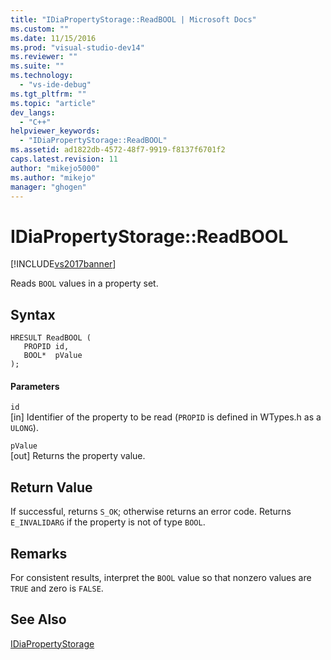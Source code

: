 ```yaml
---
title: "IDiaPropertyStorage::ReadBOOL | Microsoft Docs"
ms.custom: ""
ms.date: 11/15/2016
ms.prod: "visual-studio-dev14"
ms.reviewer: ""
ms.suite: ""
ms.technology: 
  - "vs-ide-debug"
ms.tgt_pltfrm: ""
ms.topic: "article"
dev_langs: 
  - "C++"
helpviewer_keywords: 
  - "IDiaPropertyStorage::ReadBOOL"
ms.assetid: ad1822db-4572-48f7-9919-f8137f6701f2
caps.latest.revision: 11
author: "mikejo5000"
ms.author: "mikejo"
manager: "ghogen"
---
```

# IDiaPropertyStorage::ReadBOOL
[!INCLUDE[vs2017banner](../../includes/vs2017banner.md)]

Reads `BOOL` values in a property set.  
  
## Syntax  
  
```cpp#  
HRESULT ReadBOOL (   
   PROPID id,  
   BOOL*  pValue  
);  
```  
  
#### Parameters  
 `id`  
 [in] Identifier of the property to be read (`PROPID` is defined in WTypes.h as a `ULONG`).  
  
 `pValue`  
 [out] Returns the property value.  
  
## Return Value  
 If successful, returns `S_OK`; otherwise returns an error code. Returns `E_INVALIDARG` if the property is not of type `BOOL`.  
  
## Remarks  
 For consistent results, interpret the `BOOL` value so that nonzero values are `TRUE` and zero is `FALSE`.  
  
## See Also  
 [IDiaPropertyStorage](../../debugger/debug-interface-access/idiapropertystorage.md)




